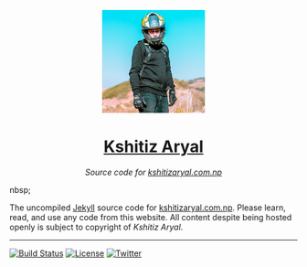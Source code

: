<p align="center"><img width="180px" height="180px" alt="Kshitiz Aryal" src="assets/img/avatar.png"></p>
<h1 align="center"><a href="https://kshitizaryal.com.np/">Kshitiz Aryal</a></h1>
<p align="center"><i>Source code for <a href="https://kshitizaryal.com.np/">kshitizaryal.com.np</a></i></p>
<p>nbsp;</p>

The uncompiled [Jekyll](https://jekyllrb.com) source code for [kshitizaryal.com.np](https://kshitizaryal.com.np/). Please learn, read, and use any code from this website. All content despite being hosted openly is subject to copyright of *Kshitiz Aryal*.

---

[![Build Status](https://travis-ci.org/KshitizAryal/kshitizaryal.github.io.svg?branch=master)](https://travis-ci.org/KshitizAryal/kshitizaryal.github.io) [![License](https://img.shields.io/badge/License-MIT-green.svg)](LICENSE) [![Twitter](https://img.shields.io/badge/Twitter-@KshitizAryal-green.svg)](https://twitter.com/KshitizAryal)
